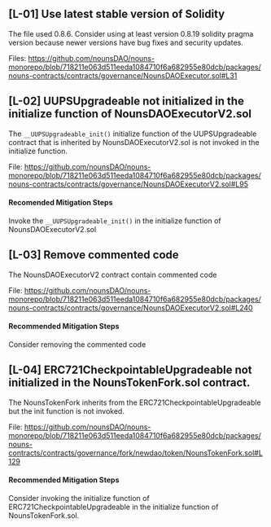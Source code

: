 ## [L-01] Use latest stable version of Solidity 
The file used 0.8.6. 
Consider using at least version 0.8.19 solidity pragma version because newer versions have bug fixes and security updates.

Files: https://github.com/nounsDAO/nouns-monorepo/blob/718211e063d511eeda1084710f6a682955e80dcb/packages/nouns-contracts/contracts/governance/NounsDAOExecutor.sol#L31

## [L-02] UUPSUpgradeable not initialized in the initialize function of NounsDAOExecutorV2.sol 
The `__UUPSUpgradeable_init()` initialize function of the UUPSUpgradeable contract that is inherited by NounsDAOExecutorV2.sol is not invoked in the initialize function.

File: https://github.com/nounsDAO/nouns-monorepo/blob/718211e063d511eeda1084710f6a682955e80dcb/packages/nouns-contracts/contracts/governance/NounsDAOExecutorV2.sol#L95

#### Recomended Mitigation Steps
Invoke the `__UUPSUpgradeable_init()` in the initialize function of NounsDAOExecutorV2.sol

## [L-03] Remove commented code
The NounsDAOExecutorV2 contract contain commented code

File: https://github.com/nounsDAO/nouns-monorepo/blob/718211e063d511eeda1084710f6a682955e80dcb/packages/nouns-contracts/contracts/governance/NounsDAOExecutorV2.sol#L240

#### Recommended Mitigation Steps
Consider removing the commented code

## [L-04] ERC721CheckpointableUpgradeable not initialized in the NounsTokenFork.sol contract.
The NounsTokenFork inherits from the ERC721CheckpointableUpgradeable but the init function is not invoked.

File: https://github.com/nounsDAO/nouns-monorepo/blob/718211e063d511eeda1084710f6a682955e80dcb/packages/nouns-contracts/contracts/governance/fork/newdao/token/NounsTokenFork.sol#L129

#### Recommended Mitigation Steps
Consider invoking the initialize function of ERC721CheckpointableUpgradeable in the initialize function of  NounsTokenFork.sol.
